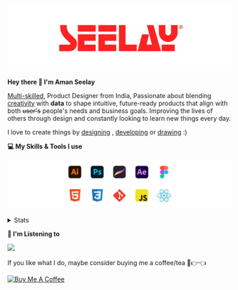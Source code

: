 [![banner](./images/seelay.svg)](https://www.seelay.in)

**Hey there 👋 I'm Aman Seelay**

[Multi-skilled](https://www.seelay.in/#skills), Product Designer from India, Passionate about blending [creativity](https://illustrations.seelay.in) with <b>data</b> to shape intuitive, future-ready products that align with both <s>user's</s> people's needs and business goals. Improving the lives of others through design and constantly looking to learn new things every day.

I love to create things by [designing](https://www.seelay.in/#work) , [developing](https://www.seelay.in/#projects) or [drawing](https://art.seelay.in) :)

**💻 My Skills & Tools I use**

[![banner](./images/skills&tools.svg)](https://www.seelay.in/about)

<details>
  <summary>Stats</summary>

---

<!--START_SECTION:waka-->
![Profile Views](http://img.shields.io/badge/Profile%20Views-1-blue)

**🐱 My GitHub Data** 

> 📦 719.7 kB Used in GitHub's Storage 
 > 
> 🏆 749 Contributions in the Year 2025
 > 
> 💼 Opted to Hire
 > 
> 📜 1 Public Repository 
 > 
> 🔑 26 Private Repository 
 > 
**I'm a Night 🦉** 

```text
🌞 Morning                439 commits         ███░░░░░░░░░░░░░░░░░░░░░░   13.78 % 
🌆 Daytime                407 commits         ███░░░░░░░░░░░░░░░░░░░░░░   12.78 % 
🌃 Evening                931 commits         ███████░░░░░░░░░░░░░░░░░░   29.23 % 
🌙 Night                  1408 commits        ███████████░░░░░░░░░░░░░░   44.21 % 
```
📅 **I'm Most Productive on Sunday** 

```text
Monday                   330 commits         ███░░░░░░░░░░░░░░░░░░░░░░   10.36 % 
Tuesday                  519 commits         ████░░░░░░░░░░░░░░░░░░░░░   16.30 % 
Wednesday                445 commits         ███░░░░░░░░░░░░░░░░░░░░░░   13.97 % 
Thursday                 432 commits         ███░░░░░░░░░░░░░░░░░░░░░░   13.56 % 
Friday                   425 commits         ███░░░░░░░░░░░░░░░░░░░░░░   13.34 % 
Saturday                 373 commits         ███░░░░░░░░░░░░░░░░░░░░░░   11.71 % 
Sunday                   661 commits         █████░░░░░░░░░░░░░░░░░░░░   20.75 % 
```


📊 **This Week I Spent My Time On** 

```text
🕑︎ Time Zone: Asia/Kolkata

💬 Programming Languages: 
Other                    3 hrs 6 mins        ████████████░░░░░░░░░░░░░   49.90 % 
Markdown                 1 hr 38 mins        ███████░░░░░░░░░░░░░░░░░░   26.30 % 
JavaScript               1 hr 6 mins         ████░░░░░░░░░░░░░░░░░░░░░   17.70 % 
Astro                    20 mins             █░░░░░░░░░░░░░░░░░░░░░░░░   05.62 % 
JSON                     0 secs              ░░░░░░░░░░░░░░░░░░░░░░░░░   00.24 % 

🔥 Editors: 
Chrome                   3 hrs 58 mins       ████████████████░░░░░░░░░   63.93 % 
Cursor                   1 hr 31 mins        ██████░░░░░░░░░░░░░░░░░░░   24.54 % 
Edge                     37 mins             ███░░░░░░░░░░░░░░░░░░░░░░   10.12 % 
VS Code                  5 mins              ░░░░░░░░░░░░░░░░░░░░░░░░░   01.41 % 

💻 Operating System: 
Windows                  6 hrs 13 mins       █████████████████████████   100.00 % 
```

**I Mostly Code in JavaScript** 

```text
JavaScript               17 repos            ███████████████░░░░░░░░░░   60.71 % 
HTML                     4 repos             ████░░░░░░░░░░░░░░░░░░░░░   14.29 % 
TypeScript               4 repos             ████░░░░░░░░░░░░░░░░░░░░░   14.29 % 
Java                     2 repos             ██░░░░░░░░░░░░░░░░░░░░░░░   07.14 % 
Astro                    1 repo              █░░░░░░░░░░░░░░░░░░░░░░░░   03.57 % 
```




 Last Updated on 27/05/2025 06:51:13 UTC
<!--END_SECTION:waka-->

---

 </details>

**🎵 I'm Listening to**

<object data="https://now-play.vercel.app/api/generate?uid=7a17a86e-d6b7-43b5-8d9c-1d6dae42a779" >

  <img src="https://now-play.vercel.app/api/generate?uid=7a17a86e-d6b7-43b5-8d9c-1d6dae42a779" />

</object>

If you like what I do, maybe consider buying me a coffee/tea 🥺👉👈

<a href="https://www.buymeacoffee.com/seelay" target="_blank"><img src="https://cdn.buymeacoffee.com/buttons/v2/default-red.png" alt="Buy Me A Coffee" width="150" ></a>
